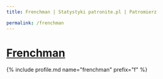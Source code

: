 ```yaml
---
title: Frenchman | Statystyki patronite.pl | Patromierz

permalink: /frenchman
---
```


# [Frenchman](https://patronite.pl/frenchman)

{% include profile.md name="frenchman" prefix="f" %}
